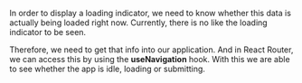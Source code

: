 

In order to display a loading indicator, we need to know whether this data is actually being loaded right now. Currently, there is no like the loading indicator to be seen.

Therefore, we need to get that info into our application.
And in React Router, we can access this by using the **useNavigation** hook. With this we are able to see whether the app is idle, loading or submitting.